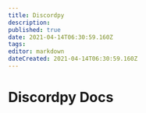 ```yaml
---
title: Discordpy
description: 
published: true
date: 2021-04-14T06:30:59.160Z
tags: 
editor: markdown
dateCreated: 2021-04-14T06:30:59.160Z
---
```


# Discordpy Docs